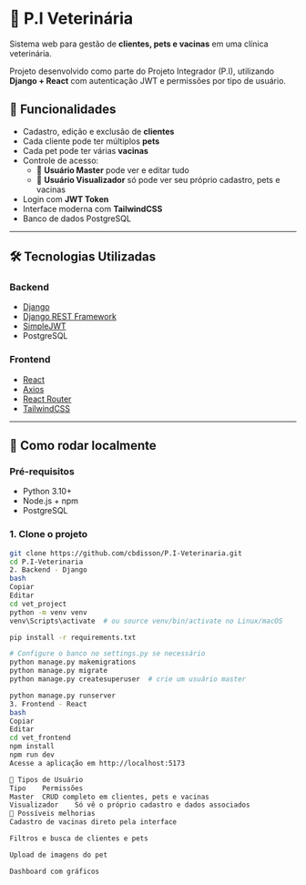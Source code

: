 # 🐾 P.I Veterinária

Sistema web para gestão de **clientes, pets e vacinas** em uma clínica veterinária.

Projeto desenvolvido como parte do Projeto Integrador (P.I), utilizando **Django + React** com autenticação JWT e permissões por tipo de usuário.

## 🎯 Funcionalidades

- Cadastro, edição e exclusão de **clientes**
- Cada cliente pode ter múltiplos **pets**
- Cada pet pode ter várias **vacinas**
- Controle de acesso:
  - 👑 **Usuário Master** pode ver e editar tudo
  - 👤 **Usuário Visualizador** só pode ver seu próprio cadastro, pets e vacinas
- Login com **JWT Token**
- Interface moderna com **TailwindCSS**
- Banco de dados PostgreSQL

---

## 🛠️ Tecnologias Utilizadas

### Backend
- [Django](https://www.djangoproject.com/)
- [Django REST Framework](https://www.django-rest-framework.org/)
- [SimpleJWT](https://django-rest-framework-simplejwt.readthedocs.io/en/latest/)
- PostgreSQL

### Frontend
- [React](https://reactjs.org/)
- [Axios](https://axios-http.com/)
- [React Router](https://reactrouter.com/)
- [TailwindCSS](https://tailwindcss.com/)

---

## 🚀 Como rodar localmente

### Pré-requisitos
- Python 3.10+
- Node.js + npm
- PostgreSQL

### 1. Clone o projeto

```bash
git clone https://github.com/cbdisson/P.I-Veterinaria.git
cd P.I-Veterinaria
2. Backend - Django
bash
Copiar
Editar
cd vet_project
python -m venv venv
venv\Scripts\activate  # ou source venv/bin/activate no Linux/macOS

pip install -r requirements.txt

# Configure o banco no settings.py se necessário
python manage.py makemigrations
python manage.py migrate
python manage.py createsuperuser  # crie um usuário master

python manage.py runserver
3. Frontend - React
bash
Copiar
Editar
cd vet_frontend
npm install
npm run dev
Acesse a aplicação em http://localhost:5173

👥 Tipos de Usuário
Tipo	Permissões
Master	CRUD completo em clientes, pets e vacinas
Visualizador	Só vê o próprio cadastro e dados associados
🐞 Possíveis melhorias
Cadastro de vacinas direto pela interface

Filtros e busca de clientes e pets

Upload de imagens do pet

Dashboard com gráficos